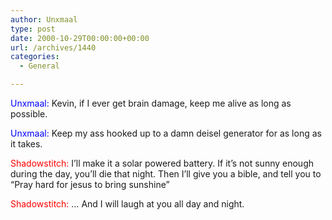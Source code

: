 ```yaml
---
author: Unxmaal
type: post
date: 2000-10-29T00:00:00+00:00
url: /archives/1440
categories:
  - General

---
```

<font color="blue">Unxmaal:</font> Kevin, if I ever get brain damage, keep me alive as long as possible. 

<font color="blue">Unxmaal:</font> Keep my ass hooked up to a damn deisel generator for as long as it takes. 

<font color="red">Shadowstitch:</font> I&#8217;ll make it a solar powered battery. If it&#8217;s not sunny enough during the day, you&#8217;ll die that night. Then I&#8217;ll give you a bible, and tell you to &#8220;Pray hard for jesus to bring sunshine&#8221;

<font color="red">Shadowstitch:</font> &#8230; And I will laugh at you all day and night.